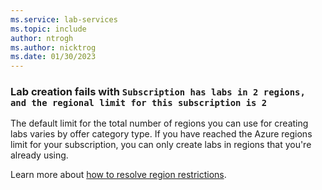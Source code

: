 ```yaml
---
ms.service: lab-services
ms.topic: include
author: ntrogh
ms.author: nicktrog
ms.date: 01/30/2023
---
```


### Lab creation fails with `Subscription has labs in 2 regions, and the regional limit for this subscription is 2`

The default limit for the total number of regions you can use for creating labs varies by offer category type. If you have reached the Azure regions limit for your subscription, you can only create labs in regions that you're already using.

Learn more about [how to resolve region restrictions](../capacity-limits.md#azure-region-restrictions).
